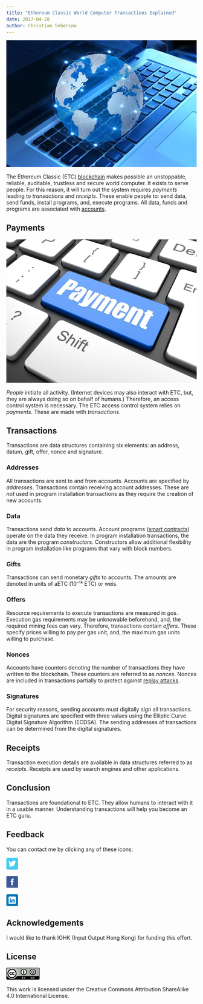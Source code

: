 ```yaml
---
title: "Ethereum Classic World Computer Transactions Explained"
date: 2017-04-28
author: Christian Seberino
---
```


![](./0*HOdU25qwLVRmW3Bj.jpg)

The Ethereum Classic (ETC)
[blockchain](https://steemit.com/etc/@cseberino/let-s-admit-blockchains-are-weird-an-introduction-to-the-strangeness)
makes possible an unstoppable, reliable, auditable, trustless and secure world
computer. It exists to serve people. For this reason, it will turn out the
system requires *payments* leading to *transactions* and *receipts*. These
enable people to: send data, send funds, install programs, and, execute
programs. All data, funds and programs are associated with
[accounts](https://steemit.com/etc/@cseberino/the-ethereum-classic-world-computer-accounts-and-states-explained).

## Payments

![](./0*dwEVBeli4Eq1qYvX.jpg)

*People* initiate all activity. (Internet devices may also interact with ETC,
but, they are always doing so on behalf of humans.) Therefore, an access control
system is necessary. The ETC access control system relies on *payments*. These
are made with *transactions*.

## Transactions

Transactions are data structures containing six elements: an address, datum,
gift, offer, nonce and signature.

### Addresses

All transactions are sent to and from accounts. Accounts are specified by
*addresses*. Transactions contain receiving account addresses. These are *not*
used in program installation transactions as they require the creation of new
accounts.

### Data

Transactions send *data* to accounts. Account programs ([smart
contracts](https://steemit.com/etc/@cseberino/the-skinny-on-smart-contracts-an-introduction-and-why-you-should-care))
operate on the data they receive. In program installation transactions, the data
are the program *constructors*. Constructors allow additional flexibility in
program installation like programs that vary with block numbers.

### Gifts

Transactions can send monetary *gifts* to accounts. The amounts are denoted in
units of aETC (10⁻¹⁸ ETC) or weis.

### Offers

Resource requirements to execute transactions are measured in *gas*. Execution
gas requirements may be unknowable beforehand, and, the required mining fees can
vary. Therefore, transactions contain *offers*. These specify prices willing to
pay per gas unit, and, the maximum gas units willing to purchase.

### Nonces

Accounts have counters denoting the number of transactions they have written to
the blockchain. These counters are referred to as *nonces*. Nonces are included
in transactions partially to protect against [replay
attacks](https://steemit.com/ethereumclassic/@cseberino/navajo-indians-help-explain-ethereum-classic-replay-attacks).

### Signatures

For security reasons, sending accounts must digitally *sign* all transactions.
Digital signatures are specified with three values using the Elliptic Curve
Digital Signature Algorithm (ECDSA). The sending addresses of transactions can
be determined from the digital signatures.

## Receipts

Transaction execution details are available in data structures referred to as
*receipts*. Receipts are used by search engines and other applications.

## Conclusion

Transactions are foundational to ETC. They allow humans to interact with it in a
usable manner. Understanding transactions will help you become an ETC guru.

## Feedback

You can contact me by clicking any of these icons:

![](./0*eoFC6QOWZ--bCngK.png)

![](./0*i3CwTFEKUnKYHMf0.png)

![](./0*HQj6HSHxE7pkIBjk.png)

## Acknowledgements

I would like to thank IOHK (Input Output Hong Kong) for funding this effort.

## License

![](./0*hocpUZXBcjzNJeQ2.png)

This work is licensed under the Creative Commons Attribution ShareAlike 4.0
International License.
